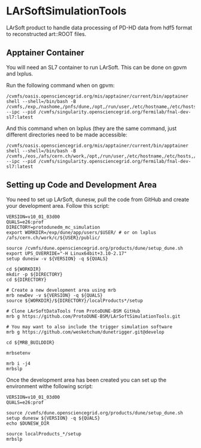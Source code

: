 # LArSoftSimulationTools
LArSoft product to handle data processing of PD-HD data from hdf5 format to reconstructed art::ROOT files.

## Apptainer Container

You will need an SL7 container to run LArSoft. This can be done on gpvm and lxplus.

Run the following command when on gpvm:
```
/cvmfs/oasis.opensciencegrid.org/mis/apptainer/current/bin/apptainer shell --shell=/bin/bash -B /cvmfs,/exp,/nashome,/pnfs/dune,/opt,/run/user,/etc/hostname,/etc/hosts,/etc/krb5.conf --ipc --pid /cvmfs/singularity.opensciencegrid.org/fermilab/fnal-dev-sl7:latest
```
And this command when on lxplus (they are the same command, just different directories need to be made accessible:
```
/cvmfs/oasis.opensciencegrid.org/mis/apptainer/current/bin/apptainer shell --shell=/bin/bash -B /cvmfs,/eos,/afs/cern.ch/work,/opt,/run/user,/etc/hostname,/etc/hosts,/etc/krb5.conf --ipc --pid /cvmfs/singularity.opensciencegrid.org/fermilab/fnal-dev-sl7:latest
```

## Setting up Code and Development Area

You need to set up LArSoft, dunesw, pull the code from GitHub and create your development area. Follow this script:

```
VERSION=v10_01_03d00
QUALS=e26:prof
DIRECTORY=protodunedm_mc_simulation
export WORKDIR=/exp/dune/app/users/$USER/ # or on lxplus /afs/cern.ch/work/c/${USER}/public/

source /cvmfs/dune.opensciencegrid.org/products/dune/setup_dune.sh
export UPS_OVERRIDE="-H Linux64bit+3.10-2.17"
setup dunesw -v ${VERSION} -q ${QUALS}

cd ${WORKDIR}
mkdir -p ${DIRECTORY}
cd ${DIRECTORY}

# Create a new development area using mrb
mrb newDev -v ${VERSION} -q ${QUALS}
source ${WORKDIR}/${DIRECTORY}/localProducts*/setup

# Clone LArSoftDataTools from ProtoDUNE-BSM GitHub
mrb g https://github.com/ProtoDUNE-BSM/LArSoftSimulationTools.git

# You may want to also include the trigger simulation software
mrb g https://github.com/wesketchum/dunetrigger.git@develop

cd ${MRB_BUILDDIR}

mrbsetenv

mrb i -j4
mrbslp
```

Once the development area has been created you can set up the environment withe following script:

```
VERSION=v10_01_03d00
QUALS=e26:prof

source /cvmfs/dune.opensciencegrid.org/products/dune/setup_dune.sh
setup dunesw ${VERSION} -q ${QUALS}
echo $DUNESW_DIR

source localProducts_*/setup
mrbslp
```
